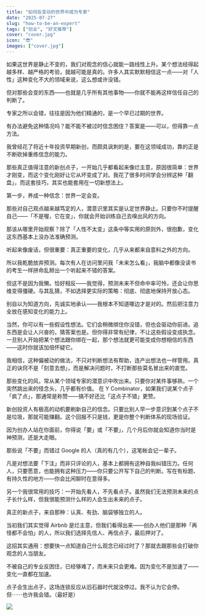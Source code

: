 ```yaml
---
title: "如何在变动的世界中成为专家"
date: "2025-07-27"
slug: "how-to-be-an-expert"
tags: ["创业", "好文推荐"]
cover: "cover.jpg"
icon: "😎"
images: ["cover.jpg"]
---
```

如果这世界是静止不变的，我们对观念的信心就能一路线性上升。某个想法经得起越多样、越严格的考验，就越可能是真的。许多人其实默默相信这一点——对「人性」这种变化不大的领域来说，这么想或许没错。



但对那些会变的东西——也就是几乎所有其他事物——你就不能再这样信任自己的判断了。



专家之所以会错，往往是因为他们精通的，是一个早已过期的世界。



有办法避免这种情况吗？能不能不被过时信念困住？答案是——可以，但得靠一点方法。



我曾经花了将近十年投资早期新创，而颇具讽刺的是，要在这领域成功，靠的正是不断砍掉重练信念的能力。



那些真正值得注意的新创点子，一开始几乎都看起来像烂主意，原因很简单：世界才刚变，而这个变化刚好让它从坏变成了对。我花了很多时间学会分辨这种「翻盘」，而这套技巧，其实也能套用在一切新想法上。



第一步，养成一种信念：世界一定会变。



那些对自己观点越来越笃定的人，潜意识里其实是认定世界静止。只要你不时提醒自己——「不是喔，它在变」，你就会开始训练自己去嗅出风的方向。



那该从哪里开始观察？除了「人性不太变」这条中等实用的原则外，很抱歉，变化这东西基本上没办法准确预测。



听起来像废话，但很重要：真正重要的变化，几乎从来都来自意料之外的方向。



所以我乾脆放弃预测。每次有人在访问里问我「未来怎么看」，我脑中都像没读书的考生一样拼命乱掰出一个听起来不错的答案。



但这不是因为我懒。恰好相反——我觉得，预测未来不但命中率可怜，还会让你思维变得僵硬。与其乱猜，不如选择更实际的策略：彻底、彻底地保持开放心态。



别自以为知道方向，先诚实地承认——我根本不知道哪边才是对的。然后把注意力全放在感知变化的能力上。



当然，你可以有一些假设性想法。它们会稍微绑住你没错，但也会驱动你前进。追东西是会让人兴奋的，猜答案也是。但你得非常有纪律，不让这些假设变成执念。
一旦别人开始把某个想法跟你绑在一起，那个想法就更可能变成你想相信的东西——这时你就该加倍怀疑它。



我相信，这种偏被动的做法，不只对判断想法有帮助，连产出想法也一样管用。真正的诀窍不是「刻意去想」，而是解决问题时，不打断那些莫名冒出来的直觉。



那些变化的风，常从某个领域专家的潜意识中吹出来。只要你对某件事够熟，一个突然跳出来的怪念头，几乎都有价值。
在 Y Combinator，如果我们说某个点子「疯了点」，那通常是称赞——搞不好还比「这点子不错」更赞。



新创投资人有极高的动机要刷新自己的信念。只要比别人早一步意识到某个点子不是垃圾，那就可能赚翻。这个回报不只是钱，更是你整个判断体系的现场验证。



因为创办人站在你面前，你得说「要」或「不要」，几个月后你就会知道你当时是神预测，还是大走眼。



那些说「不要」而错过 Google 的人（真的有几个），这笔帐会记一辈子。



凡是对想法要「下注」而非只评论的人，基本上都拥有这种自我纠错压力。任何人，只要愿意，也能拥有这种压力——你只要公开写下自己的判断。写在有标题、有持久性的地方——你会比闲聊时在意得多。



另一个我很常用的技巧：一开始先看人，不先看点子。虽然我们无法预测未来的点子长什么样，但我很能预测什么样的人会生出未来的点子。



真正的新点子，来自那种：认真、有劲、脑袋够独立的人。



当初我们其实觉得 Airbnb 是烂主意，但我们看得出来——创办人他们是那种「再怪都不会怕」的人，所以我们选择先信人、再信点子，最后押对了。



这招其实通用：想要快一点知道自己什么观念已经过时了？那就去跟那些会打破你观念的人当朋友。



不被自己的专业反困住，已经够难了，而未来只会更难。因为变化不是加速了——变化一直都在加速。



点子会生出点子，这场连锁反应从旧石器时代就没停过。我不认为它会停。
但⋯⋯也许我会错。（最好是）




![](https://prod-files-secure.s3.us-west-2.amazonaws.com/112d0858-5090-4d34-a606-b75eb8d65fd2/46476355-9cf3-4e99-9b7a-3531bc426380/1000202064.png?X-Amz-Algorithm=AWS4-HMAC-SHA256&X-Amz-Content-Sha256=UNSIGNED-PAYLOAD&X-Amz-Credential=ASIAZI2LB4667CMB3FU7%2F20250829%2Fus-west-2%2Fs3%2Faws4_request&X-Amz-Date=20250829T154404Z&X-Amz-Expires=3600&X-Amz-Security-Token=IQoJb3JpZ2luX2VjEGcaCXVzLXdlc3QtMiJHMEUCIAgR2p2F44TATtOZIzVtcactX%2FxlIMyHMJnBV7ss1OWhAiEA76qEGbOY2AcAe10bWS3iq8ekWHG9ugSR21BXn21VNuAqiAQIwP%2F%2F%2F%2F%2F%2F%2F%2F%2F%2FARAAGgw2Mzc0MjMxODM4MDUiDJbmh1%2BEKkoMZgfeRyrcA93laM27N7XqnmiuE9Cg5Osu3JtOISy1%2BuIaGiyDSNh8hMqueBrohFIRk2GZAzuFzV0OLaNu%2FY8LhzJ7PaRes3jD%2BMD3r1mHmXZfkjXSGm9ckNlv3t34M0BeghNvW3SGV8bj%2FaH%2BFOjgEuwsQDBzTPjRTHB2No%2BtJes%2BdAIiHEKG03fElZMqYuqgaDt3ng7CgYZHoVkquC590tCYAI2%2BPZLGnSdkonwI5q7A%2FOPhpSJFPS5gwEP2vcbaJtCC%2BL26HjVINS24xQKCOLCtxad9Jy24IKBjozZgy4SjkX5gbxQhjgg333WeWJ7FVwq2iZgZ5Zte8NTiiC8VbiaIzM8AmMKpfT38zn4H6QqPSVtv%2FuSGMQcGP0ANytqaOyon55sd%2BE6OdIEgVthF23gwFX0QPOxNGe2zqn2IcAhkXu4iMEFf8xMGfRql3Hfy2BKA1%2Bs4Te3UziK0ZDiw6ySVOJ5O2NZ6dLw9DJbbxdKlb98mRhN%2BguSRtf1vEwPBfuRr2dDkUV8XRDlc8mOdyBcVrHlLAqkdUGSktOIlJt8U3FzgyRFyXm34vx8zEbSjcUQI6xYydUSwpcb8eV8%2BKVmtevGnbO%2FAqWNLkiMAob%2BfDTmg08x3VH%2F5hUVP3g2Ez6%2BCMO32xsUGOqUBLDynaDQ8m7x4x59q7cVbxzkJnWE2B3Dw8U83G7CftjxuTaXBF9UlzVnIhkaWXvgYx4Pb2OVIDtDN1puxfbIPyjJ57xoqHioqzEUEyby6xPBD23ciy%2FBrpL4rcDlltQy4nXco3%2BVl8Yo6%2BdnCzif8Qb9V%2FxRAgHBNGwMoHeCuJuDCv1nVxw%2Fp%2FTonkGhIuNrGIHhlCDdwZxRej%2FTyXTqkezT4c76%2B&X-Amz-Signature=0348a1ce93266b3918face251f6e095dd8864a825a394153135a6d73f50bc5f1&X-Amz-SignedHeaders=host&x-amz-checksum-mode=ENABLED&x-id=GetObject)

